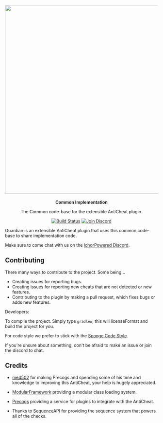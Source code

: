 <h1 align="center">
  <img src="https://forums-cdn.spongepowered.org/uploads/default/original/3X/f/9/f97c66af122e9aed4ef7387b59460778234bd690.png" width="620">
</h1>
<p align="center"><b>Common Implementation</b></p>
<p align="center">The Common code-base for the extensible AntiCheat plugin.</p>

<p align="center">
  <a href="https://travis-ci.org/ichorpowered/guardiancommon"><img alt="Build Status" src="https://travis-ci.org/ichorpowered/guardiancommon.svg?branch=master"></a>
  <a href="https://discord.gg/V2PFPkn"><img alt="Join Discord" src="https://img.shields.io/badge/Join-Discord-blue.svg?style=flat-round"></a>
</p>

Guardian is an extensible AntiCheat plugin that uses this common code-base to share implementation code.

Make sure to come chat with us on the [IchorPowered Discord](https://discord.gg/V2PFPkn).

## Contributing

There many ways to contribute to the project. Some being...

- Creating issues for reporting bugs.
- Creating issues for reporting new cheats that are not detected or new features.
- Contributing to the plugin by making a pull request, which fixes bugs or adds new features.

Developers:

To compile the project. Simply type `gradlew`, this will licenseFormat and build the project
for you.

For code style we prefer to stick with the [Sponge Code Style](https://docs.spongepowered.org/master/en/contributing/implementation/codestyle.html).

If you're unsure about something, don't be afraid to make an issue or join the discord to chat.

## Credits

 - [me4502](https://github.com/me4502) for making Precogs and spending some of his time and knowledge to improving this AntiCheat, your help is hugely appreciated.

 - [ModularFramework](https://github.com/me4502/ModularFramework) providing a modular class loading system.
 - [Precogs](https://github.com/me4502/Precogs) providing a service for plugins to integrate with the AntiCheat. 

 - Thanks to [SequenceAPI](https://github.com/AbilityAPI/SequenceAPI) for providing the sequence system that powers all of the checks.


